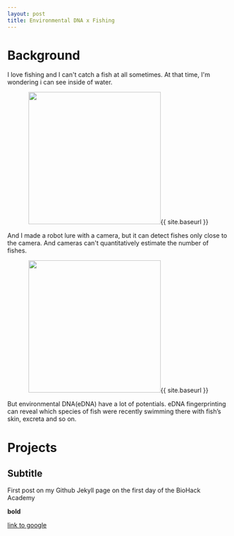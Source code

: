 ```yaml
---
layout: post
title: Environmental DNA x Fishing
---
```


# Background
I love fishing and I can't catch a fish at all sometimes. At that time, I'm wondering i can see inside of water.

<p style="text-align:center;">
<img src="{{ site.baseurl }}/images/fishing_1.png" alt="" style="width: 300px;"/>{{ site.baseurl }}
</p>

And I made a robot lure with a camera, but it can detect fishes only close to the camera. And cameras can't quantitatively estimate the number of fishes.

<p style="text-align:center;">
<img src="{{ site.baseurl }}/images/fishing_2.png" alt="" style="width: 300px;"/>{{ site.baseurl }}
</p>

But environmental DNA(eDNA) have a lot of potentials. eDNA fingerprinting can reveal which species of fish were recently swimming there with fish’s skin, excreta and so on.


# Projects

## Subtitle

First post on my Github Jekyll page on the first day of the BioHack Academy

**bold**

[link to google](www.google.com)
